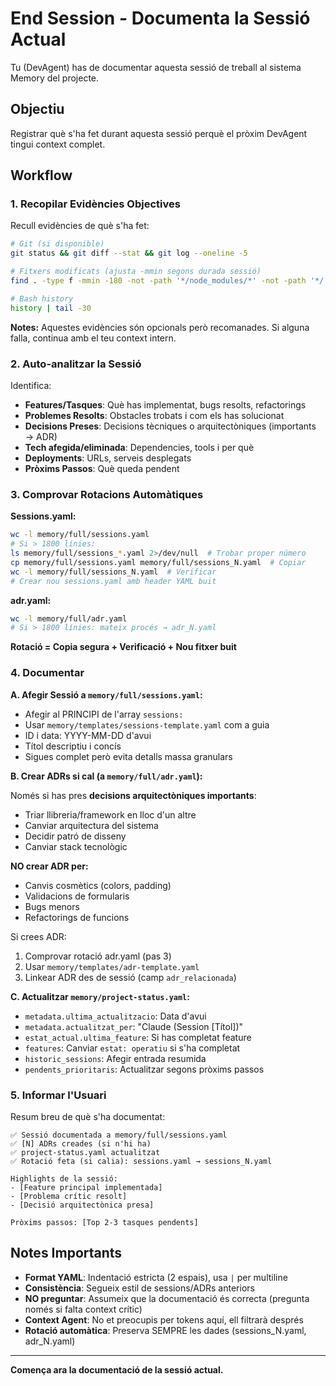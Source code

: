 # End Session - Documenta la Sessió Actual

Tu (DevAgent) has de documentar aquesta sessió de treball al sistema Memory del projecte.

## Objectiu

Registrar què s'ha fet durant aquesta sessió perquè el pròxim DevAgent tingui context complet.

## Workflow

### 1. Recopilar Evidències Objectives

Recull evidències de què s'ha fet:

```bash
# Git (si disponible)
git status && git diff --stat && git log --oneline -5

# Fitxers modificats (ajusta -mmin segons durada sessió)
find . -type f -mmin -180 -not -path '*/node_modules/*' -not -path '*/.git/*' -not -path '*/dist/*'

# Bash history
history | tail -30
```

**Notes:** Aquestes evidències són opcionals però recomanades. Si alguna falla, continua amb el teu context intern.

### 2. Auto-analitzar la Sessió

Identifica:
- **Features/Tasques**: Què has implementat, bugs resolts, refactorings
- **Problemes Resolts**: Obstacles trobats i com els has solucionat
- **Decisions Preses**: Decisions tècniques o arquitectòniques (importants → ADR)
- **Tech afegida/eliminada**: Dependencies, tools i per què
- **Deployments**: URLs, serveis desplegats
- **Pròxims Passos**: Què queda pendent

### 3. Comprovar Rotacions Automàtiques

**Sessions.yaml:**
```bash
wc -l memory/full/sessions.yaml
# Si > 1800 línies:
ls memory/full/sessions_*.yaml 2>/dev/null  # Trobar proper número
cp memory/full/sessions.yaml memory/full/sessions_N.yaml  # Copiar
wc -l memory/full/sessions_N.yaml  # Verificar
# Crear nou sessions.yaml amb header YAML buit
```

**adr.yaml:**
```bash
wc -l memory/full/adr.yaml
# Si > 1800 línies: mateix procés → adr_N.yaml
```

**Rotació = Copia segura + Verificació + Nou fitxer buit**

### 4. Documentar

**A. Afegir Sessió a `memory/full/sessions.yaml`:**
- Afegir al PRINCIPI de l'array `sessions:`
- Usar `memory/templates/sessions-template.yaml` com a guia
- ID i data: YYYY-MM-DD d'avui
- Títol descriptiu i concís
- Sigues complet però evita detalls massa granulars

**B. Crear ADRs si cal (a `memory/full/adr.yaml`):**

Només si has pres **decisions arquitectòniques importants**:
- Triar llibreria/framework en lloc d'un altre
- Canviar arquitectura del sistema
- Decidir patró de disseny
- Canviar stack tecnològic

**NO crear ADR per:**
- Canvis cosmètics (colors, padding)
- Validacions de formularis
- Bugs menors
- Refactorings de funcions

Si crees ADR:
1. Comprovar rotació adr.yaml (pas 3)
2. Usar `memory/templates/adr-template.yaml`
3. Linkear ADR des de sessió (camp `adr_relacionada`)

**C. Actualitzar `memory/project-status.yaml`:**
- `metadata.ultima_actualitzacio`: Data d'avui
- `metadata.actualitzat_per`: "Claude (Session [Títol])"
- `estat_actual.ultima_feature`: Si has completat feature
- `features`: Canviar `estat: operatiu` si s'ha completat
- `historic_sessions`: Afegir entrada resumida
- `pendents_prioritaris`: Actualitzar segons pròxims passos

### 5. Informar l'Usuari

Resum breu de què s'ha documentat:

```
✅ Sessió documentada a memory/full/sessions.yaml
✅ [N] ADRs creades (si n'hi ha)
✅ project-status.yaml actualitzat
✅ Rotació feta (si calia): sessions.yaml → sessions_N.yaml

Highlights de la sessió:
- [Feature principal implementada]
- [Problema crític resolt]
- [Decisió arquitectònica presa]

Pròxims passos: [Top 2-3 tasques pendents]
```

## Notes Importants

- **Format YAML**: Indentació estricta (2 espais), usa `|` per multiline
- **Consistència**: Segueix estil de sessions/ADRs anteriors
- **NO preguntar**: Assumeix que la documentació és correcta (pregunta només si falta context crític)
- **Context Agent**: No et preocupis per tokens aquí, ell filtrarà després
- **Rotació automàtica**: Preserva SEMPRE les dades (sessions_N.yaml, adr_N.yaml)

---

**Comença ara la documentació de la sessió actual.**
